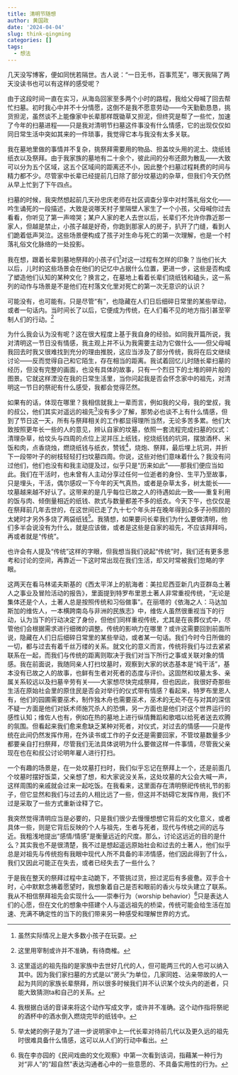 ```yaml
---
title: 清明节随想
author: 黄国政
date: '2024-04-04'
slug: think-qingming
categories: []
tags:
  - 想法
---
```


几天没写博客，便如同恍若隔世。古人说：“一日无书，百事荒芜”，哪天我隔了两天没读书也可以有这样的感受呢？

<!--more-->

由于这段时间一直在实习，从海岛回家至多两个小时的路程，我给父母喊了回去帮忙扫墓。初时我心中并不十分情愿，这倒不是我不愿意劳动——今天勤勤恳恳，挑货担泥，虽然谈不上能像家中长辈那样既锄草又担泥，但终究是帮了一些忙，加速了今年的扫墓进程——只是我对清明节扫墓这件事没有什么情感，它的出现仅仅如同日常生活中突如其来的一件琐事，我觉得它本与我没有太多关联。

我在墓地里做的事情并不复杂，挑祭拜需要用的物品、担盖坟头用的泥土、烧纸钱纸衣以及祭拜。由于我家族的墓地有二十余个，彼此间的分布还颇为散乱——大致可以分为五个区域，这五个区域间的距离还不小，因此整个扫墓过程耗费的时间与精力都不少。尽管家中长辈已经提前几日除了部分坟墓边的杂草，但我们今天仍然从早上忙到了下午四点。

扫墓的时候，我突然想起前几天孙忠庆老师在社区调查分享中对村落礼俗文化——吟生诵死的一段描述，大致是说哪天村子里隔壁人家生了一个小孩，父母喊你过去看看，你听见了第一声啼哭；某户人家的老人去世以后，长辈们不允许你靠近那一家人，但越是禁止，小孩子越是好奇，你跑到那家人的房子，扒开了门缝，看到人们跪着低声哭泣。这些场景便构成了孩子对生命与死亡的第一次理解，也是一个村落礼俗文化脉络的一处投影。

我在想，跟着长辈到墓地祭拜的小孩子们[^1]对这一过程有怎样的印象？当他们长大以后，儿时的这些场景会在他们的记忆中占据什么位置，更进一步，这些是否构成了塑造他们认知的某种文化？换言之，在墓地上看着长辈们烧纸钱和磕头，这一系列的动作与场景是不是他们在村落文化里对死亡的第一次无意识的认识？

[^1]: 虽然实际情况上是大多数小孩子在玩耍。

可能没有，也可能有。只是尽管“有”，也隐藏在人们日后细碎日常里的某些举动，或者一句话内。当时间长了以后，它便成为传统，在人们看不见的地方指引甚至宰制人们的行动。[^2]

[^2]: 这里用宰制或许并不准确，有待商榷。

为什么我会认为没有呢？这在很大程度上基于我自身的经验。如同我开篇所说，我对清明这一节日没有情感，我主观上并不认为我需要主动为它做什么——但父母喊我回去时我又很难找到充分的理由推脱，这应当涉及了部分传统，我将在后文继续讨论——反而觉得自己和它陌生，存在相当的距离。我试着回忆儿时随长辈扫墓的经历，但没有完整的画面，也没有具体的故事，只有一个烈日下的土堆的碎片般的图景。它就这样湮没在我的日常生活里，当你问起我是否会怀念家中的祖先，对清明这一节日的祭祀有什么感受，我都会觉得茫然。

如果有的话，体现在哪里？我相信就我上一辈而言，例如我的父母，我的堂叔，我的叔公，他们其实对遥远的祖先[^3]没有多少了解，那势必也谈不上有什么情感，但到了节日这一天，所有与祭拜相关的工作都显得理所当然，无论多苦多累。他们大致按照更年长一些的人的意见，辨认自家的坟墓，依照一套流程完成扫墓的仪式：清理杂草，给坟头与四周的点位上泥并压上纸钱，挖烧纸钱的坑洞，摆放酒杯、米饭和肉，点香烧烛，燃烧纸钱与纸衣，赞钱[^4]，烧炮、祭拜，最后埋上坑洞，并折下一段带叶子的树枝轻轻打扫坟墓四周。你说，这些对他们意味着什么？我没有问过他们，他们也没有和我主动提及过，似乎只是“历来如此”——那我们便应当如此。我们在干活时，也未曾有人主动分享过任何一位逝者的身份、生平乃至故事，只是埋头，干活，偶尔感叹一下今年的天气真热，或者是杂草太多，树太能长——坟墓越来越不好认了。这带来的是几乎每位已故之人的待遇如此一致——重复利用的饭与肉、倾倒量相近的纸钱、款式与数量都差不多的纸衣。今天下午，也仅仅是在祭拜前几年去世的，在这世间已走了九十七个年头并在晚年得到众多子孙照顾的太姥时才另外多烧了两袋纸钱[^5]。我猜想，如果要问长辈我们为什么要做清明，他们多半会说没有为什么，就是应该做，或者是这些是自家的祖先，不应该拜拜吗，再或者就是“传统”。

[^3]: 这里遥远的祖先指的是家族中去世好几代的人，但可能两三代的人也可以纳入其中。因为我们家扫墓的方式是以“房头”为单位，几家同姓、沾亲带故的人一起为共同的家族长辈祭拜，所以很多时候我们并不认识某个坟头内的逝者，只能大致猜测ta和自己的关系。

[^4]: 我根据白话的音译来将这个动作写成文字，或许并不准确。这个动作指将祭祀的酒杯中的酒水倒入燃烧完毕的纸钱中。

[^5]: 举太姥的例子是为了进一步说明家中上一代长辈对待前几代以及更久远的祖先时很难具备什么情感，这可以从人们的行动中看出。

也许会有人提及“传统”这样的字眼，但我想当我们说起“传统”时，我们还有更多思考和讨论的空间，再靠近一下这时常出现在我们生活，却又时常被我们忽略的字眼。

这两天在看马林诺夫斯基的《西太平洋上的航海者：美拉尼西亚新几内亚群岛土著人之事业及冒险活动的报告》，里面提到特罗布里恩土著人非常重视传统，“无论是集体还是个人，土著人总是按照传统和习俗做事”。在丽塔的《依海之人：马达加斯加的维佐人，一本横跨南岛与非洲的民族志》中，维佐人虽然很重视当下的行动，认为当下的行动决定了身份，但他们同样重视传统，尤其是在丧葬仪式中，尽管他们会根据需求进行细微的调整。传统的影响力在哪里？或许这需要回到前面所说，隐藏在人们日后细碎日常里的某些举动，或者某一句话。我们今时今日所做的一切，都与过去有着千丝万缕的关系。就文化的意义而言，传统将我们与过去紧紧联系在一起，而我们与传统的距离则取决于我们对当下所行之事或关联对象的情感。我在前面说，我随同亲人打扫坟墓时，观察到大家的状态基本是“纯干活”，基本没有已故之人的故事，也鲜有生者对死者的态度与评价。这固然和坟墓太多、亲属关系较远以及扫墓辛劳有关——大家想尽快完成祭拜，但也因此，我很好奇那些生活在原始社会里的原住民是否会对举行的仪式带有情感？看起来，特罗布里恩人有，他们的园圃需要巫术，制作独木舟也需要巫术，巫术的无处不在与对其的深信不疑一方面是他们对妖术师施咒杀人的恐惧，另一方面也是他们对这个世界运行的感性认知；维佐人也有，例如在热的墓地上进行纵情舞蹈和歌唱以给死者送去欢腾的氛围。但看起来我们愈来愈缺乏某种对死者，对仪式，对过去的情感——只是传统在此间仍然发挥作用，在外读书或工作的子女还是需要回家，不管坟墓数量多少都要亲自打扫祭拜，尽管我们无法具体说明为什么要做这样一件事情，尽管我父亲现在也在和叔公讨论明年雇人进行打扫。

一个有趣的场景是，在一处坟墓打扫时，我们似乎忘记在祭拜上一个，还是前面几个坟墓时摆好饭菜，父亲想了想，和大家说没关系，这处坟墓的大公会大喊一声，这样周围的亲戚就会过来一起吃饭。在我看来，这里面存在清明祭祀传统礼节的影子，但它显然和我们与过去的人相比远了一些，但这并不妨碍它发挥作用，我们不过是采取了一些方式重新诠释了它。

我突然觉得清明应当是必要的，只是我们很少去慢慢想想它背后的文化意义，或者具体一些，则是它背后反映的个人与祖先，生者与死者，现代与传统之间的远与近。我粗浅地提出“感情/情感”是衡量远近的尺度。那么，讨论这远近的目的是什么？其实我也不是很清楚，我不过是想起遥远原始社会和过去的土著人，他们似乎总是对祖先与传统抱有我眼中现代人所不具备的丰沛情感，他们因此得到了什么，我们又因此可能正在失去，或者已经失去了一些什么？

于是我在整天的祭拜过程中主动跪下，不管挑过货，担过泥后有多疲惫。双手合十时，心中默默念祷着愿望时，我想象着自己是否和眼前的香火与坟头建立了联系。我从不相信祭拜祖先会实现什么——崇奉行为（worship behavior）[^6]只是表达人们的心愿，但在文化的想象中搭建个人与遥远祖先的桥梁，传统可能会给生活在加速、充满不确定性的当下的我们带来另一种感受和理解世界的方式。

[^6]: 我在李亦园的《民间戏曲的文化观察》中第一次看到该词，指藉某一种行为对“非人”的“超自然”表达沟通者心中的一些意愿的、不具备实用性的行为。
